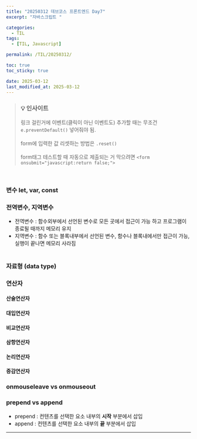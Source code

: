 ```yaml
---
title: "20250312 데브코스 프론트엔드 Day7"
excerpt: "자바스크립트 "

categories:
  - TIL
tags:
  - [TIL, Javascript]

permalink: /TIL/20250312/

toc: true
toc_sticky: true

date: 2025-03-12
last_modified_at: 2025-03-12
---
```

> ### 💡 인사이트
> 링크 걸린거에 이벤트(클릭이 아닌 이벤트도) 추가할 때는 무조건 ```e.preventDefault()``` 넣어줘야 됨. <br><br>
> form에 입력한 값 리셋하는 방법은 ```.reset()``` <br><br>
> form태그 테스트할 때 자동으로 제출되는 거 막으려면 ```<form onsubmit="javascript:return false;">```

<br>

### 변수 let, var, const

### 전역변수, 지역변수
- 전역변수 : 함수외부에서 선언된 변수로 모든 곳에서 접근이 가능 하고 프로그램이 종료될 때까지 메모리 유지
- 지역변수 : 함수 또는 블록내부에서 선언된 변수, 함수나 블록내에서만 접근이 가능, 실행이 끝나면 메모리 사라짐
<br><br>

### 자료형 (data type)

### 연산자
#### 산술연산자
#### 대입연산자
#### 비교연산자
#### 삼항연산자
#### 논리연산자
#### 증감연산자

### onmouseleave vs onmouseout

### prepend vs append
- prepend : 컨텐츠를 선택한 요소 내부의 **시작** 부분에서 삽입
- append : 컨텐츠를 선택한 요소 내부의 **끝** 부분에서 삽입


<hr>

